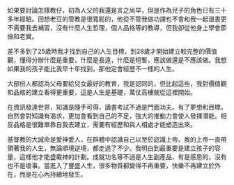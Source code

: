 如果要討論怎樣教仔，初為人父的我還是言之尚早，但是作為兒子的角色已有三十多年經驗。回想老豆的管教是很寬鬆的，他從不管我做功課也不會和我一起溫書更不需要我去補習，沒有什麼人生哲理，個人品格等的教導，但我卻從他身上學會節儉和老實。

差不多到了25歲時我才找到自己的人生目標，到28歲才開始建立較完整的價值觀，懂得分辦什麼是重要，什麼是長遠，什麼是短暫，應該做還是不應該做。我想如果我的孩子能比我早十年找到，那他定會經歷不一樣的人生。

大部份人都認為父母要給兒女最好的教育，我是認同的，但比起這些，我對價值觀和品格的建立看得更重要，這是人生是基礎，萬仗高樓就從這裡開始。

在資訊發達世界，知識是隨手可得，讀書考試不過是門面功夫。有了夢想和目標，自然會對知識有渴求，更加會看到自己的不足，強大的推動力會使人發揮潛能。相反品格是很難單靠自我去建立，需要有經歷和與人相處才能塑造出來。

基督教的大誡命是愛神愛人，在群體中認識自己以至於認識上帝。我的上帝一直帶領著我的人生，無論順境逆境，都走過了不少。我明白到最重要是建立孩子的容量，這樣他才能盛載神的計劃。成就功名等不過是人生副產品，有是感恩的，沒有也不是壞事。當進入了豐盛人生，很多物質都變得不再重要，快樂不再建立於外在，而是在心內持續地發生。
